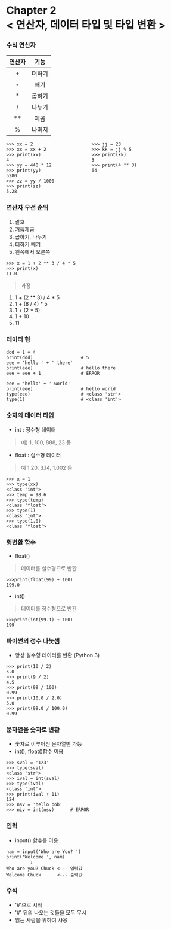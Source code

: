 Chapter 2<br/>
< 연산자, 데이터 타입 및 타입 변환 >
=====================


### 수식 연산자


|연산자|기능|
|:-:|:-:|
|+|더하기|
|-|빼기|
|*|곱하기|
|/|나누기|
|**|제곱|
|%|나머지|


```
>>> xx = 2                      >>> jj = 23
>>> xx = xx + 2                 >>> kk = jj % 5
>>> print(xx)                   >>> print(kk)
4                               3
>>> yy = 440 * 12               >>> print(4 ** 3)
>>> print(yy)                   64
5280
>>> zz = yy / 1000
>>> print(zz)
5.28
```


### 연산자 우선 순위
1. 괄호
2. 거듭제곱
3. 곱하기, 나누기
4. 더하기 빼기
5. 왼쪽에서 오른쪽

```
>>> x = 1 + 2 ** 3 / 4 * 5
>>> print(x)
11.0
```

> 과정

1. 1 + (2 ** 3) / 4 * 5<br/>
2. 1 + (8 / 4) * 5<br/>
3. 1 + (2 * 5)<br/>
4. 1 + 10<br/>
5. 11


### 데이터 형

```
ddd = 1 + 4
print(ddd)                  # 5
eee = 'hello ' + ' there'
print(eee)                  # hello there
eee = eee + 1               # ERROR
```

```
eee = 'hello' + ' world'
print(eee)                  # hello world
type(eee)                   # <class 'str'>
type(1)                     # <class 'int'>
```

### 숫자의 데이터 타입
- int : 정수형 데이터
> 예) 1, 100, 888, 23 등

- float : 실수형 데이터
> 예 1.20, 3.14, 1.002 등

```
>>> x = 1
>>> type(xx)
<class 'int'>
>>> temp = 98.6
>>> type(temp)
<class 'float'>
>>> type(1)
<class 'int'>
>>> type(1.0)
<class 'float'>
```


### 형변환 함수
- float()
> 데이터를 실수형으로 반환

```
>>>print(float(99) + 100)
199.0
```

- int()
> 데이터를 정수형으로 반환

```
>>>print(int(99.1) + 100)
199
```


### 파이썬의 정수 나눗셈
- 항상 실수형 데이터를 반환 (Python 3)

```
>>> print(10 / 2)
5.0
>>> print(9 / 2)
4.5
>>> print(99 / 100)
0.99
>>> print(10.0 / 2.0)
5.0
>>> print(99.0 / 100.0)
0.99
```


### 문자열을 숫자로 변환
- 숫자로 이루어진 문자열만 가능
- int(), float()함수 이용

```
>>> sval = '123'
>>> type(sval)
<class 'str'>
>>> ival = int(sval)
>>> type(ival)
<class 'int'>
>>> print(ival + 11)
124
>>> nsv = 'hello bob'
>>> niv = int(nsv)      # ERROR
```


### 입력
- input() 함수를 이용

```
nam = input('Who are You? ')
print('Welcome ', nam)
         ↓
Who are you? Chuck <--- 입력값
Welcome Chuck      <--- 출력값
```


### 주석
- '#'으로 시작
- '#' 뒤의 나오는 것들을 모두 무시
- 읽는 사람을 위하여 사용

